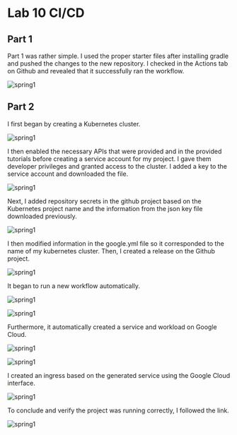 # Lab 10 CI/CD
## Part 1
Part 1 was rather simple. I used the proper starter files after installing gradle and pushed the changes to the new repository. I checked in the Actions tab on Github and revealed that it successfully ran the workflow.

![spring1](https://github.com/nguyensjsu/cmpe172-amontgomery123/DevOps-CI-CD/images/images.PNG)

## Part 2
I first began by creating a Kubernetes cluster.

![spring1](https://github.com/nguyensjsu/cmpe172-amontgomery123/DevOps-CI-CD/images/images-3.PNG)

I then enabled the necessary APIs that were provided and in the provided tutorials before creating a service account for my project. I gave them developer privileges and granted access to the cluster. I added a key to the service account and downloaded the file.

![spring1](https://github.com/nguyensjsu/cmpe172-amontgomery123/DevOps-CI-CD/images/images-1.PNG)

Next, I added repository secrets in the github project based on the Kubernetes project name and the information from the json key file downloaded previously.

![spring1](https://github.com/nguyensjsu/cmpe172-amontgomery123/DevOps-CI-CD/images/images-2.PNG)

I then modified information in the google.yml file so it corresponded to the name of my kubernetes cluster. Then, I created a release on the Github project.

![spring1](https://github.com/nguyensjsu/cmpe172-amontgomery123/DevOps-CI-CD/images/images-4.PNG)

It began to run a new workflow automatically.

![spring1](https://github.com/nguyensjsu/cmpe172-amontgomery123/DevOps-CI-CD/images/images-5.PNG)

![spring1](https://github.com/nguyensjsu/cmpe172-amontgomery123/DevOps-CI-CD/images/images-6.PNG)

Furthermore, it automatically created a service and workload on Google Cloud.

![spring1](https://github.com/nguyensjsu/cmpe172-amontgomery123/DevOps-CI-CD/images/images-7.PNG)

![spring1](https://github.com/nguyensjsu/cmpe172-amontgomery123/DevOps-CI-CD/images/images-8.PNG)

I created an ingress based on the generated service using the Google Cloud interface.

![spring1](https://github.com/nguyensjsu/cmpe172-amontgomery123/DevOps-CI-CD/images/images-9.PNG)

To conclude and verify the project was running correctly, I followed the link.

![spring1](https://github.com/nguyensjsu/cmpe172-amontgomery123/DevOps-CI-CD/images/images-10.PNG)
